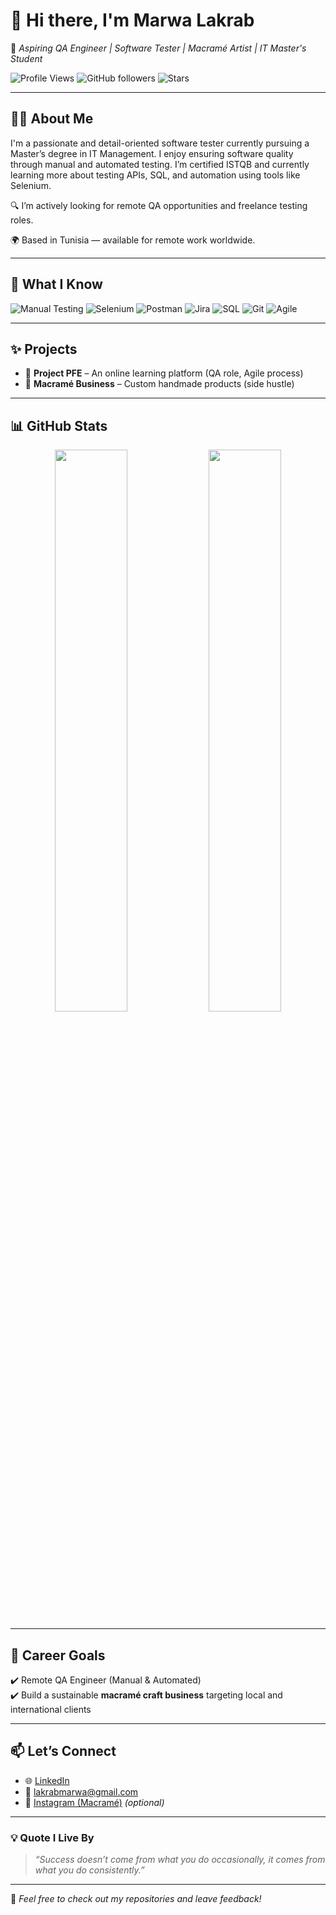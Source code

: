 # 👋 Hi there, I'm Marwa Lakrab

🎯 *Aspiring QA Engineer | Software Tester | Macramé Artist | IT Master's Student*

![Profile Views](https://komarev.com/ghpvc/?username=marwalakrab&style=flat-square)
![GitHub followers](https://img.shields.io/github/followers/marwalakrab?style=social)
![Stars](https://img.shields.io/github/stars/marwalakrab?style=social)

---

## 👩‍💻 About Me

I'm a passionate and detail-oriented software tester currently pursuing a Master’s degree in IT Management. I enjoy ensuring software quality through manual and automated testing. I’m certified ISTQB and currently learning more about testing APIs, SQL, and automation using tools like Selenium.

🔍 I’m actively looking for remote QA opportunities and freelance testing roles.

🌍 Based in Tunisia — available for remote work worldwide.

---

## 🧪 What I Know

![Manual Testing](https://img.shields.io/badge/Testing-Manual-informational?style=flat&logo=testing-library)
![Selenium](https://img.shields.io/badge/Selenium-Java-yellowgreen?style=flat&logo=selenium)
![Postman](https://img.shields.io/badge/API%20Testing-Postman-orange?style=flat&logo=postman)
![Jira](https://img.shields.io/badge/Tracking-Jira-blue?style=flat&logo=jira)
![SQL](https://img.shields.io/badge/Database-SQL-lightgrey?style=flat&logo=mysql)
![Git](https://img.shields.io/badge/Version%20Control-Git-orange?style=flat&logo=git)
![Agile](https://img.shields.io/badge/Agile-Scrum-brightgreen?style=flat&logo=agile)

---

## ✨ Projects

- 🎯 **Project PFE** – An online learning platform (QA role, Agile process)
- 🎨 **Macramé Business** – Custom handmade products (side hustle)

---

## 📊 GitHub Stats
<p align="center">
  <img src="https://github-readme-stats.vercel.app/api?username=marwa&theme=radical&show_icons=true&hide_border=true&border_radius=10" width="48%" />
  <img src="https://github-readme-streak-stats.herokuapp.com?user=marwa&theme=radical&hide_border=true&border_radius=10" width="48%" />
</p>


---

## 💼 Career Goals

✔️ Remote QA Engineer (Manual & Automated)  
✔️ Build a sustainable **macramé craft business** targeting local and international clients

---

## 📫 Let’s Connect

- 🌐 [LinkedIn](https://www.linkedin.com/in/marwa-lakrab/)
- 📧 lakrabmarwa@gmail.com
- 🧵 [Instagram (Macramé)](https://www.instagram.com/rose_gold.ml) *(optional)*

---

### 💡 Quote I Live By

> *“Success doesn’t come from what you do occasionally, it comes from what you do consistently.”*

---

🔁 *Feel free to check out my repositories and leave feedback!*

